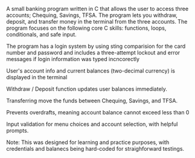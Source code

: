 A small banking program written in C that allows the user to access three accounts; Chequing, Savings, TFSA. The program lets you withdraw, deposit, and transfer money in the terminal from the three accounts. 
The program focuses on the following core C skills: functions, loops, conditionals, and safe input.

The program has a login system by using sting comparision for the card number and password and includes a three-attempt lockout and error messages if login information was typed incncorectly

User's account info and current balances (two-decimal currency) is displayed in the terminal

Withdraw / Deposit function updates user balances immediately.

Transferring move the funds between Chequing, Savings, and TFSA.

Prevents overdrafts, meaning account balance cannot exceed less than 0

Input validation for menu choices and account selection, with helpful prompts.

Note:
This was designed for learning and practice purposes, with credentials and balanecs being hard-coded for straighforward testings.
